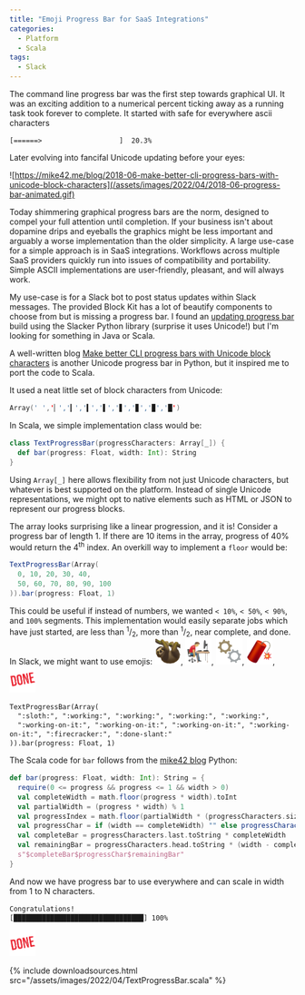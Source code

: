 ```yaml
---
title: "Emoji Progress Bar for SaaS Integrations"
categories:
  - Platform
  - Scala
tags:
  - Slack
---
```


The command line progress bar was the first step towards graphical UI. It was an exciting addition to a numerical
percent ticking away as a running task took forever to complete. It started with safe for everywhere ascii characters

```
[======>                   ]  20.3%
```

Later evolving into fancifal Unicode updating before your eyes:

![https://mike42.me/blog/2018-06-make-better-cli-progress-bars-with-unicode-block-characters](/assets/images/2022/04/2018-06-progress-bar-animated.gif)

Today shimmering graphical progress bars are the norm, designed to compel your full attention until completion. If your
business isn't about dopamine drips and eyeballs the graphics might be less important and arguably a worse
implementation than the older simplicity. A large use-case for a simple approach is in SaaS integrations. Workflows
across multiple SaaS providers quickly run into issues of compatibility and portability. Simple ASCII implementations
are user-friendly, pleasant, and will always work.

My use-case is for a Slack bot to post status updates within Slack messages. The provided Block Kit has a lot of
beautify components to choose from but is missing a progress bar. I found
an [updating progress bar](https://github.com/bcicen/slack-progress) build using the Slacker Python library (surprise it
uses Unicode!) but I'm looking for something in Java or Scala.

A well-written
blog [Make better CLI progress bars with Unicode block characters](https://mike42.me/blog/2018-06-make-better-cli-progress-bars-with-unicode-block-characters)
is another Unicode progress bar in Python, but it inspired me to port the code to Scala.

It used a neat little set of block characters from Unicode:

```scala
Array(' ','▏','▎','▍','▌','▋','▊','▉','█')
```

In Scala, we simple implementation class would be:

```scala
class TextProgressBar(progressCharacters: Array[_]) {
  def bar(progress: Float, width: Int): String
}
```

Using `Array[_]` here allows flexibility from not just Unicode characters, but whatever is best supported on the
platform. Instead of single Unicode representations, we might opt to native elements such as HTML or JSON to represent
our progress blocks.

The array looks surprising like a linear progression, and it is! Consider a progress bar of length 1. If there are 10
items in the array, progress of 40% would return the 4<sup>th</sup> index. An overkill way to implement a `floor` would
be:

```scala
TextProgressBar(Array(
  0, 10, 20, 30, 40, 
  50, 60, 70, 80, 90, 100
)).bar(progress: Float, 1)
```

This could be useful if instead of numbers, we wanted `< 10%`, `< 50%`, `< 90%`, and `100%` segments. This
implementation would easily separate jobs which have just started, are less than <sup>1</sup>/<sub>2</sub>, more
than <sup>1</sup>/<sub>2</sub>, near complete, and done. In Slack, we might want to use emojis:
![:sloth:](/assets/images/2022/04/slack_sloth.png), ![:working:](/assets/images/2022/04/slack_working.png), ![:working-on-it:](/assets/images/2022/04/slack_working-on-it.png), ![:firecracker:](/assets/images/2022/04/slack_firecracker.png), ![:done-slant:](/assets/images/2022/04/slack_done-slant.png)

```
TextProgressBar(Array(
  ":sloth:", ":working:", ":working:", ":working:", ":working:", 
  ":working-on-it:", ":working-on-it:", ":working-on-it:", ":working-on-it:", ":firecracker:", ":done-slant:"
)).bar(progress: Float, 1)
```

The Scala code for `bar` follows from
the [mike42 blog](https://mike42.me/blog/2018-06-make-better-cli-progress-bars-with-unicode-block-characters) Python:

```scala
def bar(progress: Float, width: Int): String = {
  require(0 <= progress && progress <= 1 && width > 0)
  val completeWidth = math.floor(progress * width).toInt
  val partialWidth = (progress * width) % 1
  val progressIndex = math.floor(partialWidth * (progressCharacters.size - 1)).toInt
  val progressChar = if (width == completeWidth) "" else progressCharacters(progressIndex).toString
  val completeBar = progressCharacters.last.toString * completeWidth
  val remainingBar = progressCharacters.head.toString * (width - completeWidth - 1)
  s"$completeBar$progressChar$remainingBar"
}
```

And now we have progress bar to use everywhere and can scale in width from 1 to N characters.

```
Congratulations!
[████████████████████████████████] 100%
```

![:done-slant:](/assets/images/2022/04/slack_done-slant.png)

{%
include downloadsources.html
src="/assets/images/2022/04/TextProgressBar.scala"
%}
